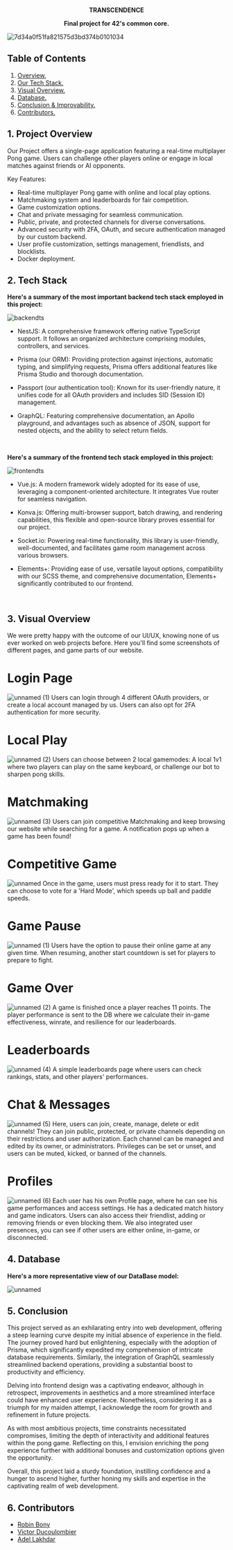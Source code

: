<p align="center" style="font-weight:bold;">TRANSCENDENCE</p>
<p align="center" style="font-weight:bold;">Final project for 42's common core.</p>

![7d34a0f51fa821575d3bd374b0101034](https://github.com/Dieau/Transcendance/assets/13594148/5a00f072-1c11-4aff-9c77-9ecd6b98c74d)

## **Table of Contents**

1. [ Overview. ](#over)
2. [ Our Tech Stack. ](#stack)
3. [ Visual Overview. ](#visuals)
4. [ Database. ](#db)
5. [ Conclusion & Improvability. ](#conc)
6. [ Contributors. ](#cont)

<a name="over"></a>
## 1. Project Overview
Our Project offers a single-page application featuring a real-time multiplayer Pong game. Users can challenge other players online or engage in local matches against friends or AI opponents.


Key Features:

- Real-time multiplayer Pong game with online and local play options.
- Matchmaking system and leaderboards for fair competition.
- Game customization options.
- Chat and private messaging for seamless communication.
- Public, private, and protected channels for diverse conversations.
- Advanced security with 2FA, OAuth, and secure authentication managed by our custom backend.
- User profile customization, settings management, friendlists, and blocklists.
- Docker deployment.

<a name="stack"></a>
## 2. Tech Stack


**Here's a summary of the most important backend tech stack employed in this project:**


![backendts](https://github.com/Dieau/Transcendance/assets/13594148/7132143c-6026-4edc-8f92-6277276e3a21)

- NestJS: A comprehensive framework offering native TypeScript support. It follows an organized architecture comprising modules, controllers, and services.

- Prisma (our ORM): Providing protection against injections, automatic typing, and simplifying requests, Prisma offers additional features like Prisma Studio and thorough documentation.

- Passport (our authentication tool): Known for its user-friendly nature, it unifies code for all OAuth providers and includes SID (Session ID) management.

- GraphQL: Featuring comprehensive documentation, an Apollo playground, and advantages such as absence of JSON, support for nested objects, and the ability to select return fields.  
<br>

  
**Here's a summary of the frontend tech stack employed in this project:**

![frontendts](https://github.com/Dieau/Transcendance/assets/13594148/9e9a665f-ace7-4b85-85df-0e1abb66036d)


- Vue.js: A modern framework widely adopted for its ease of use, leveraging a component-oriented architecture. It integrates Vue router for seamless navigation.

- Konva.js: Offering multi-browser support, batch drawing, and rendering capabilities, this flexible and open-source library proves essential for our project.

- Socket.io: Powering real-time functionality, this library is user-friendly, well-documented, and facilitates game room management across various browsers.

- Elements+: Providing ease of use, versatile layout options, compatibility with our SCSS theme, and comprehensive documentation, Elements+ significantly contributed to our frontend.
<br>

<a name="visuals"></a>
## 3. Visual Overview
We were pretty happy with the outcome of our UI/UX, knowing none of us ever worked on web projects before.
Here you'll find some screenshots of different pages, and game parts of our website.

# Login Page
![unnamed (1)](https://github.com/Dieau/Transcendance/assets/13594148/54ae7142-96c4-4352-a05b-18c8c06db888)
Users can login through 4 different OAuth providers, or create a local account managed by us. Users can also opt for 2FA authentication for more security.

# Local Play
![unnamed (2)](https://github.com/Dieau/Transcendance/assets/13594148/6f530c83-d4ff-4bd4-8b60-a37953699bd3)
Users can choose between 2 local gamemodes: A local 1v1 where two players can play on the same keyboard, or challenge our bot to sharpen pong skills.

# Matchmaking
![unnamed (3)](https://github.com/Dieau/Transcendance/assets/13594148/8cfdaa5e-1b4c-44d9-8971-475f78792531)
Users can join competitive Matchmaking and keep browsing our website while searching for a game. A notification pops up when a game has been found!

# Competitive Game
![unnamed](https://github.com/Dieau/Transcendance/assets/13594148/9003cbc0-7c10-4924-a132-688ce9ff763a)
Once in the game, users must press ready for it to start. They can choose to vote for a 'Hard Mode', which speeds up ball and paddle speeds.

# Game Pause
![unnamed (1)](https://github.com/Dieau/Transcendance/assets/13594148/689d0b06-a4c7-40d7-b51c-32e1893ef2b7)
Users have the option to pause their online game at any given time. When resuming, another start countdown is set for players to prepare to fight.

# Game Over
![unnamed (2)](https://github.com/Dieau/Transcendance/assets/13594148/047574d9-8298-4c13-9358-92505bfe65ef)
A game is finished once a player reaches 11 points. The player performance is sent to the DB where we calculate their in-game effectiveness, winrate, and resilience for our leaderboards.

# Leaderboards
![unnamed (4)](https://github.com/Dieau/Transcendance/assets/13594148/d4b952fa-8e03-40bc-aaff-fa8b97a3a1bf)
A simple leaderboards page where users can check rankings, stats, and other players' performances.

# Chat & Messages
![unnamed (5)](https://github.com/Dieau/Transcendance/assets/13594148/9310afb1-5013-4a54-ad41-e9deb40964dc)
Here, users can join, create, manage, delete or edit channels! They can join public, protected, or private channels depending on their restrictions and user authorization.
Each channel can be managed and edited by its owner, or administrators. Privileges can be set or unset, and users can be muted, kicked, or banned of the channels.

# Profiles
![unnamed (6)](https://github.com/Dieau/Transcendance/assets/13594148/6a1a1184-d41a-4b31-9c66-6c8282b9579a)
Each user has his own Profile page, where he can see his game performances and access settings. He has a dedicated match history and game indicators. Users can also access their friendlist, adding or removing friends or even blocking them.
We also integrated user presences, you can see if other users are either online, in-game, or disconnected.

<a name="db"></a>
## 4. Database
**Here's a more representative view of our DataBase model:**  

![unnamed](https://github.com/Dieau/Transcendance/assets/13594148/f80e8d97-d2dd-4ffc-a6c3-81de651e2113)

<a name="conc"></a>
## 5. Conclusion
This project served as an exhilarating entry into web development, offering a steep learning curve despite my initial absence of experience in the field. The journey proved hard but enlightening, especially with the adoption of Prisma, which significantly expedited my comprehension of intricate database requirements. Similarly, the integration of GraphQL seamlessly streamlined backend operations, providing a substantial boost to productivity and efficiency.

Delving into frontend design was a captivating endeavor, although in retrospect, improvements in aesthetics and a more streamlined interface could have enhanced user experience. Nonetheless, considering it as a triumph for my maiden attempt, I acknowledge the room for growth and refinement in future projects.

As with most ambitious projects, time constraints necessitated compromises, limiting the depth of interactivity and additional features within the pong game. Reflecting on this, I envision enriching the pong experience further with additional bonuses and customization options given the opportunity.

Overall, this project laid a sturdy foundation, instilling confidence and a hunger to ascend higher, further honing my skills and expertise in the captivating realm of web development.

<a name="cont"></a>
## 6. Contributors
- [Robin Bony](https://github.com/RobinBONY)
- [Victor Ducoulombier](https://github.com/Elvicducou)
- [Adel Lakhdar](https://github.com/Dieau)

